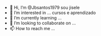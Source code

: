 - 👋 Hi, I’m @Jbsantos1979 sou jisele 
- 👀 I’m interested in ... cursos e aprendizado 
- 🌱 I’m currently learning ...
- 💞️ I’m looking to collaborate on ...
- 📫 How to reach me ...

<!---
Jbsantos1979/Jbsantos1979 is a ✨ special ✨ repository because its `README.md` (this file) appears on your GitHub profile.
You can click the Preview link to take a look at your changes.
--->

